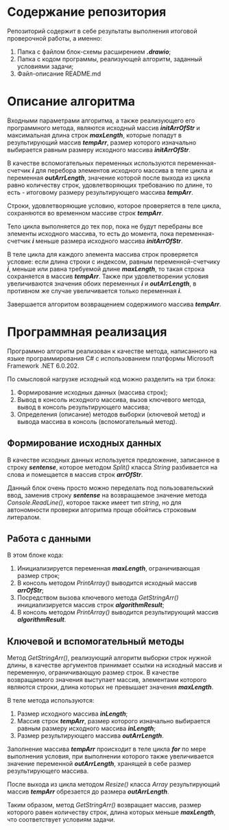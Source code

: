 # Содержание репозитория

Репозиторий содержит в себе результаты выполнения итоговой проверочной работы, а именно:

1) Папка с файлом блок-схемы расширением _**.drawio**_;
2) Папка с кодом программы, реализующей алгоритм, заданный условиями задачи;
3) Файл-описание README.md

# Описание алгоритма

Входными параметрами алгоритма, а также реализующего его программного метода, являются исходный массив _**initArrOfStr**_ и максимальная длина строк _**maxLength**_, которые попадут в результирующий массив _**tempArr**_, размер которого изначально выбирается равным размеру исходного массива _**initArrOfStr**_.

В качестве вспомогательных переменных используются переменная-счетчик _**i**_ для перебора элементов исходного массива в теле цикла и переменная _**outArrLength**_, значение которой после выхода из цикла равно количеству строк, удовлетворяющих требованию по длине, то есть - итоговому размеру результирующего массива _**tempArr**_.

Строки, удовлетворяющие условию, которое проверяется в теле цикла, сохраняются во временном массиве строк _**tempArr**_.

Тело цикла выполняется до тех пор, пока не будут перебраны все элементы исходного массива, то есть до момента, пока переменная-счетчик __*i*__ меньше размера исходного массива __*initArrOfStr*__.

В теле цикла для каждого элемента массива строк проверяется условие: если длина строки с индексом, равным переменной-счетчику __*i*__, меньше или равна требуемой длине __*maxLength*__, то такая строка сохраняется в массив __*tempArr*__. Также при удовлетворении условия увеличиваются значения обоих переменных __*i*__ и __*outArrLength*__, в противном же случае увеличивается только переменная __*i*__.

Завершается алгоритом возвращением содержимого массива __*tempArr*__.

# Программная реализация

Программно алгоритм реализован к качестве метода, написанного на языке программирования C# с использованием платформы Microsoft Framework .NET 6.0.202.

По смысловой нагрузке исходный код можно разделить на три блока: 

1) Формирование исходных данных (массива строк);
2) Вывод в консоль исходного массива, вызов ключевого метода, вывод в консоль результирующего массива;
3) Определения (описание) методов выборки (ключевой метод) и вывода массива в консоль (вспомогательный метод).

## Формирование исходных данных

В качестве исходных данных используется предложение, записанное в строку __*sentense*__, которое методом _Split()_ класса _String_ разбивается на слова и помещается в массив строк __*arrOfStr*__. 

Данный блок очень просто можно переделать под пользовательский ввод, заменив строку __*sentense*__ на возвращаемое значение метода _Console.ReadLine()_, которое также имеет тип _string_, но для автономности проверки алгоритма проще обойтись строковым литералом.

## Работа с данными

В этом блоке кода:

1) Инициализируется переменная __*maxLength*__, ограничивающая размер строк;
2) В консоль методом _PrintArray()_ выводится исходный массив __*arrOfStr*__;
3) Посредством вызова ключевого метода _GetStringArr()_ инициализируется массив строк __*algorithmResult*__;
4) В консоль методом _PrintArray()_ выводится результирующий массив __*algorithmResult*__.

## Ключевой и вспомогательный методы

Метод _GetStringArr()_, реализующий алгоритм выборки строк нужной длины, в качестве аргументов принимает ссылки на исходный массив и переменную, ограничивающую размер строк. В качестве возвращаемого значения выступает массив, элементами которого являются строки, длина которых не превышает значения __*maxLength*__.

В теле метода используются:

1) Размер исходного массива __*inLength*__;
2) Массив строк __*tempArr*__, размер которого изначально выбирается равным размеру исходного массива __*inLength*__;
3) Размер результирующего массива __*outArrLength*__.

Заполнение массива __*tempArr*__ происходит в теле цикла __*for*__ по мере выполнения условия, при выполнении которого также увеличивается значение переменной __*outArrLength*__, хранящей в себе размер результирующего массива.

После выхода из цикла методом _Resize()_ класса _Array_ результирующий массив __*tempArr*__ обрезается до размера __*outArrLength*__.

Таким образом, метод _GetStringArr()_ возвращает массив, размер которого равен количеству строк, длина которых меньше __*maxLength*__, что соответствует условиям задачи.